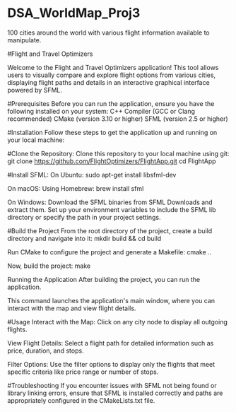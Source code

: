 # DSA_WorldMap_Proj3
100 cities around the world with various flight information available to manipulate.


#Flight and Travel Optimizers

Welcome to the Flight and Travel Optimizers application! This tool allows users to visually compare and explore flight options from various cities, displaying flight paths and details in an interactive graphical interface powered by SFML.

#Prerequisites
Before you can run the application, ensure you have the following installed on your system:
C++ Compiler (GCC or Clang recommended)
CMake (version 3.10 or higher)
SFML (version 2.5 or higher)

#Installation
Follow these steps to get the application up and running on your local machine:

#Clone the Repository:
Clone this repository to your local machine using git:
git clone https://github.com/FlightOptimizers/FlightApp.git cd FlightApp

#Install SFML:
On Ubuntu:
sudo apt-get install libsfml-dev

On macOS: Using Homebrew:
brew install sfml

On Windows:
Download the SFML binaries from SFML Downloads and extract them. Set up your environment variables to include the SFML lib directory or specify the path in your project settings.


#Build the Project
From the root directory of the project, create a build directory and navigate into it:
mkdir build && cd build

Run CMake to configure the project and generate a Makefile:
cmake ..

Now, build the project:
make

Running the Application
After building the project, you can run the application.

This command launches the application's main window, where you can interact with the map and view flight details.

#Usage
Interact with the Map: Click on any city node to display all outgoing flights.

View Flight Details: Select a flight path for detailed information such as price, duration, and stops.

Filter Options: Use the filter options to display only the flights that meet specific criteria like price range or number of stops.

#Troubleshooting
If you encounter issues with SFML not being found or library linking errors, ensure that SFML is installed correctly and paths are appropriately configured in the CMakeLists.txt file.
